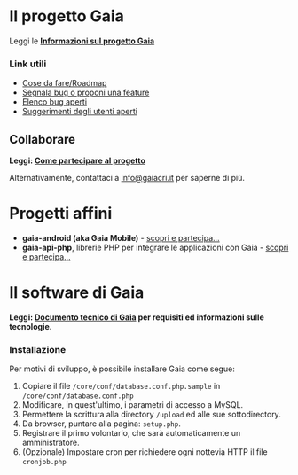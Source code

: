 # Il progetto Gaia

Leggi le **[Informazioni sul progetto Gaia](http://www.gaiacri.it/?p=public.about)**

### Link utili

* [Cose da fare/Roadmap](https://github.com/CroceRossaCatania/gaia/issues?direction=desc&labels=roadmap&page=1&sort=updated&state=open)
* [Segnala bug o proponi una feature](https://github.com/CroceRossaCatania/gaia/issues)
* [Elenco bug aperti](https://github.com/CroceRossaCatania/gaia/issues?labels=bug&page=1&state=open)
* [Suggerimenti degli utenti aperti](https://github.com/CroceRossaCatania/gaia/issues?labels=proposta&page=1&state=open)

## Collaborare

**Leggi: [Come partecipare al progetto](http://goo.gl/Jjiqo)**

Alternativamente, contattaci a <info@gaiacri.it> per saperne di più.


# Progetti affini

* **gaia-android (aka Gaia Mobile)** - [scopri e partecipa...](https://github.com/AlfioEmanueleFresta/gaia-android)
* **gaia-api-php**, librerie PHP per integrare le applicazioni con Gaia - [scopri e partecipa...](https://github.com/AlfioEmanueleFresta/gaia-api-php)

# Il software di Gaia

**Leggi: [Documento tecnico di Gaia](http://goo.gl/Dg3JV) per requisiti ed informazioni sulle tecnologie.**

### Installazione

Per motivi di sviluppo, è possibile installare Gaia come segue:

1. Copiare il file `/core/conf/database.conf.php.sample` in `/core/conf/database.conf.php`
2. Modificare, in quest'ultimo, i parametri di accesso a MySQL.
3. Permettere la scrittura alla directory `/upload` ed alle sue sottodirectory.
4. Da browser, puntare alla pagina: `setup.php`.
5. Registrare il primo volontario, che sarà automaticamente un amministratore.
6. (Opzionale) Impostare cron per richiedere ogni nottevia HTTP il file `cronjob.php`

